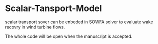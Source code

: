 # Scalar-Tansport-Model
scalar transport sover can be enbeded in SOWFA solver to evaluate wake recovry in wind turbine flows.

The whole code will be open when the manuscript is accepted.
